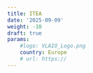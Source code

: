 ```yaml
---
title: ITEA
date: '2025-09-09'
weight: -10
draft: true
params:
    #logo: VLAIO_Logo.png
    country: Europe
    # url: https://
---
```


